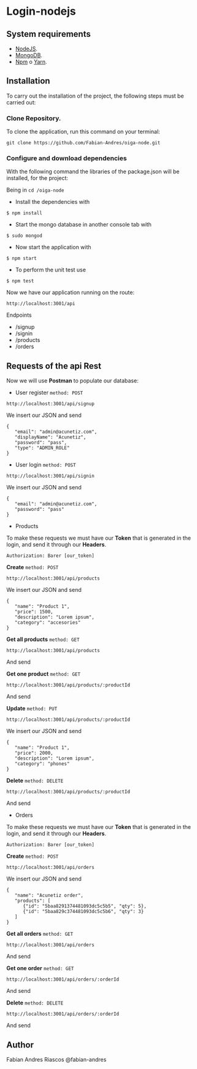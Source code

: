 # Login-nodejs

## System requirements

-  [NodeJS](https://nodejs.org/en/ "NodeJs").
-  [MongoDB](https://www.mongodb.com/ "NodeJs").
-  [Npm](https://www.npmjs.com/ "Npm") o [Yarn](https://yarnpkg.com/en/ "Yarn").

## Installation

To carry out the installation of the project, the following steps must be carried out:

### Clone Repository.

To clone the application, run this command on your terminal:

    git clone https://github.com/Fabian-Andres/oiga-node.git


### Configure and download dependencies
With the following command the libraries of the package.json will be installed, for the project:


Being in  `cd /oiga-node`

- Install the dependencies with

```
$ npm install
```

- Start the mongo database in another console tab with

```
$ sudo mongod
```

- Now start the application with

```
$ npm start
```

- To perform the unit test use

```
$ npm test
```

Now we have our application running on the route:

```
http://localhost:3001/api
```

Endpoints

- /signup
- /signin
- /products
- /orders

## Requests of the api Rest

Now we will use **Postman** to populate our database:

- User register `method: POST`

```
http://localhost:3001/api/signup
```

We insert our JSON and send

```
{
   "email": "admin@acunetiz.com",
   "displayName": "Acunetiz",
   "password": "pass",
   "type": "ADMIN_ROLE"
}
```


- User login `method: POST`

```
http://localhost:3001/api/signin
```

We insert our JSON and send

```
{
   "email": "admin@acunetiz.com",
   "password": "pass"
}
```

- Products

To make these requests we must have our **Token** that is generated in the login, and send it through our **Headers**.

`Authorization: Barer [our_token]`

**Create** `method: POST`

```
http://localhost:3001/api/products
```

We insert our JSON and send

```
{
   "name": "Product 1",
   "price": 1500,
   "description": "Lorem ipsum",
   "category": "accesories"
}
```

**Get all products** `method: GET`

```
http://localhost:3001/api/products
```
 
And send

**Get one product** `method: GET`

```
http://localhost:3001/api/products/:productId
```
 
And send

**Update** `method: PUT`


```
http://localhost:3001/api/products/:productId
```

We insert our JSON and send

```
{
   "name": "Product 1",
   "price": 2000,
   "description": "Lorem ipsum",
   "category": "phones"
}
```

**Delete** `method: DELETE`

```
http://localhost:3001/api/products/:productId
```
 
And send

- Orders

To make these requests we must have our **Token** that is generated in the login, and send it through our **Headers**.

`Authorization: Barer [our_token]`

**Create** `method: POST`

```
http://localhost:3001/api/orders
```

We insert our JSON and send

```
{
   "name": "Acunetiz order",
   "products": [
      {"id": "5baa8291374481093dc5c5b5", "qty": 5},
      {"id": "5baa829c374481093dc5c5b6", "qty": 3}
   ]
}
```


**Get all orders** `method: GET`

```
http://localhost:3001/api/orders
```
 
And send

**Get one order** `method: GET`

```
http://localhost:3001/api/orders/:orderId
```
 
And send

**Delete** `method: DELETE`

```
http://localhost:3001/api/orders/:orderId
```
 
And send


## Author

Fabian Andres Riascos @fabian-andres
